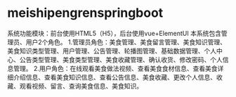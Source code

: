 # meishipengrenspringboot
系统功能模块：前台使用HTML5（H5），后台使用vue+ElementUI 本系统包含管理员、用户2个角色。 1.管理员角色：美食管理、美食留言管理、美食知识管理、美食知识类型管理、用户管理、公告管理、轮播图管理、基础数据管理、个人中心、公告类型管理、美食类型管理、美食收藏管理、确认收货、修改密码、个人信息管理。 2.用户角色：在线观看美食做法视频、查看美食食材信息、查看美食详细介绍信息、查看美食知识信息、查看公告信息、美食收藏、更改个人信息、收藏、观看视频、留言、查询美食信息、美食知识。

